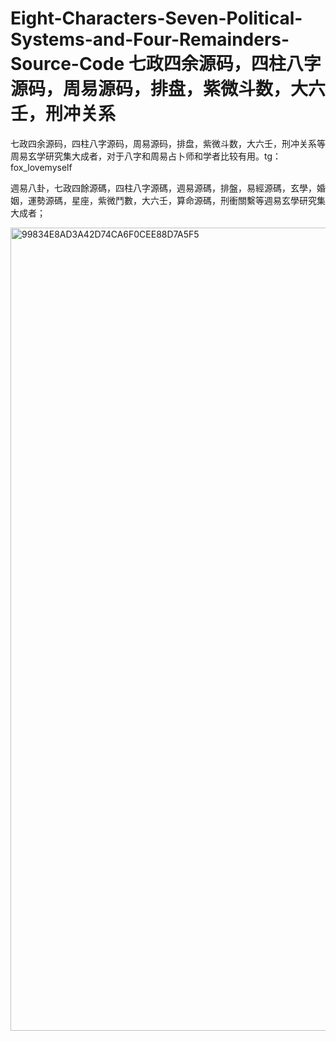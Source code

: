 # Eight-Characters-Seven-Political-Systems-and-Four-Remainders-Source-Code  七政四余源码，四柱八字源码，周易源码，排盘，紫微斗数，大六壬，刑冲关系
七政四余源码，四柱八字源码，周易源码，排盘，紫微斗数，大六壬，刑冲关系等周易玄学研究集大成者，对于八字和周易占卜师和学者比较有用。tg：fox_lovemyself

週易八卦，七政四餘源碼，四柱八字源碼，週易源碼，排盤，易經源碼，玄學，婚姻，運勢源碼，星座，紫微鬥數，大六壬，算命源碼，刑衝關繫等週易玄學研究集大成者；


<img width="2471" height="1285" alt="99834E8AD3A42D74CA6F0CEE88D7A5F5" src="https://github.com/user-attachments/assets/04992cf4-414b-4445-9f45-7dff8fcb6430" />
